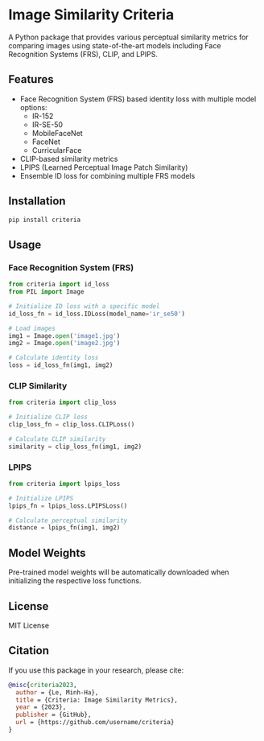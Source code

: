 # Image Similarity Criteria

A Python package that provides various perceptual similarity metrics for comparing images using state-of-the-art models including Face Recognition Systems (FRS), CLIP, and LPIPS.

## Features

- Face Recognition System (FRS) based identity loss with multiple model options:
  - IR-152
  - IR-SE-50
  - MobileFaceNet
  - FaceNet
  - CurricularFace
- CLIP-based similarity metrics
- LPIPS (Learned Perceptual Image Patch Similarity)
- Ensemble ID loss for combining multiple FRS models

## Installation

```bash
pip install criteria
```

## Usage

### Face Recognition System (FRS)

```python
from criteria import id_loss
from PIL import Image

# Initialize ID loss with a specific model
id_loss_fn = id_loss.IDLoss(model_name='ir_se50')

# Load images
img1 = Image.open('image1.jpg')
img2 = Image.open('image2.jpg')

# Calculate identity loss
loss = id_loss_fn(img1, img2)
```

### CLIP Similarity

```python
from criteria import clip_loss

# Initialize CLIP loss
clip_loss_fn = clip_loss.CLIPLoss()

# Calculate CLIP similarity
similarity = clip_loss_fn(img1, img2)
```

### LPIPS

```python
from criteria import lpips_loss

# Initialize LPIPS
lpips_fn = lpips_loss.LPIPSLoss()

# Calculate perceptual similarity
distance = lpips_fn(img1, img2)
```

## Model Weights

Pre-trained model weights will be automatically downloaded when initializing the respective loss functions.

## License

MIT License

## Citation

If you use this package in your research, please cite:

```bibtex
@misc{criteria2023,
  author = {Le, Minh-Ha},
  title = {Criteria: Image Similarity Metrics},
  year = {2023},
  publisher = {GitHub},
  url = {https://github.com/username/criteria}
}
```
